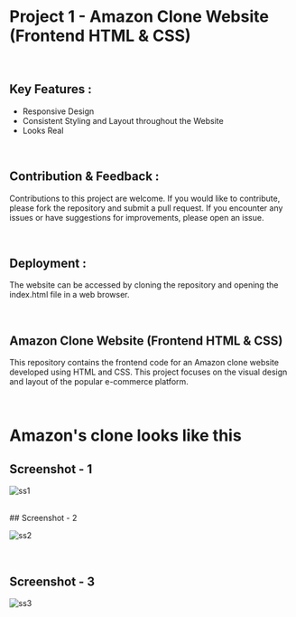 # Project 1 -  Amazon Clone Website (Frontend HTML & CSS)

<br>

## Key Features :
- Responsive Design
- Consistent Styling and Layout throughout the Website
- Looks Real

<br>

## Contribution & Feedback :

Contributions to this project are welcome. If you would like to contribute, please fork the repository and submit a pull request. If you encounter any issues or have suggestions for improvements, please open an issue.

<br>

## Deployment :
The website can be accessed by cloning the repository and opening the index.html file in a web browser.



<br>

## Amazon Clone Website (Frontend HTML & CSS)
This repository contains the frontend code for an Amazon clone website developed using HTML and CSS. This project focuses on the visual design and layout of the popular e-commerce platform.

<br>

# Amazon's clone looks like this

##  Screenshot - 1
![ss1](https://github.com/mudabbir525/Amazon-web-clone/assets/116947092/198880d0-6923-45c8-93bd-5754117f67e1)

<br>
##  Screenshot - 2

![ss2](https://github.com/mudabbir525/Amazon-web-clone/assets/116947092/a97521b3-04f0-4090-a19f-bc287507b829)

<br>

## Screenshot - 3

![ss3](https://github.com/mudabbir525/Amazon-web-clone/assets/116947092/c1709c87-234b-499b-95fa-d3a10bc63431)
